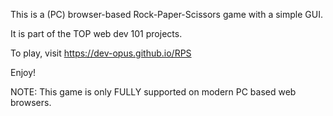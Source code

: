 This is a (PC) browser-based Rock-Paper-Scissors game with a simple GUI.

It is part of the TOP web dev 101 projects.

To play, visit https://dev-opus.github.io/RPS

Enjoy!

NOTE: This game is only FULLY supported on modern PC based 
web browsers.
